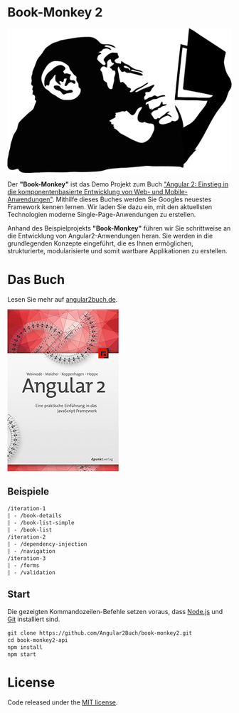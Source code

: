 # Book-Monkey 2

![Monkey](public/images/monkey-thinking.png)

Der __"Book-Monkey"__ ist das Demo Projekt zum Buch ["Angular 2: Einstieg in die komponentenbasierte Entwicklung von Web- und Mobile-Anwendungen"](https://angular2buch.de/). Mithilfe dieses Buches werden Sie Googles neuestes Framework kennen lernen. Wir laden Sie dazu ein, mit den aktuellsten Technologien moderne Single-Page-Anwendungen zu erstellen.

Anhand des Beispielprojekts __"Book-Monkey"__ führen wir Sie schrittweise an die Entwicklung von Angular2-Anwendungen heran. Sie werden in die grundlegenden Konzepte eingeführt, die es Ihnen ermöglichen, strukturierte, modularisierte und somit wartbare Applikationen zu erstellen.

# Das Buch

Lesen Sie mehr auf [angular2buch.de](https://angular2buch.de/).

[![Book](public/images/book-thumbnail.png)](https://angular2buch.de/)

## Beispiele

```
/iteration-1
| - /book-details
| - /book-list-simple
| - /book-list
/iteration-2
| - /dependency-injection
| - /navigation
/iteration-3
| - /forms
| - /validation
```

## Start

Die gezeigten Kommandozeilen-Befehle setzen voraus, dass [Node.js](https://nodejs.org/) und [Git](https://git-scm.com/) installiert sind. 

```
git clone https://github.com/Angular2Buch/book-monkey2.git
cd book-monkey2-api
npm install
npm start
```

# License
Code released under the [MIT license](https://opensource.org/licenses/MIT).